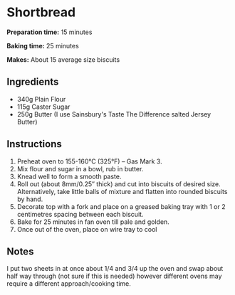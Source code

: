 # Shortbread

**Preparation time:** 15 minutes

**Baking time:** 25 minutes

**Makes:** About 15 average size biscuits

## Ingredients

- 340g Plain Flour
- 115g Caster Sugar
- 250g Butter (I use Sainsbury's Taste The Difference salted Jersey Butter)

## Instructions

1. Preheat oven to 155-160°C (325°F) – Gas Mark 3.
2. Mix flour and sugar in a bowl, rub in butter.
3. Knead well to form a smooth paste.
4. Roll out (about 8mm/0.25″ thick) and cut into biscuits of desired size.  Alternatively, take little balls of mixture and flatten into rounded biscuits by hand.
5. Decorate top with a fork and place on a greased baking tray with 1 or 2 centimetres spacing between each biscuit.
6. Bake for 25 minutes in fan oven till pale and golden.
7. Once out of the oven, place on wire tray to cool

## Notes

I put two sheets in at once about 1/4 and 3/4 up the oven and swap about half way through (not sure if this is needed) however different ovens may require a different approach/cooking time.